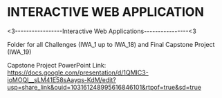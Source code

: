 # INTERACTIVE WEB APPLICATION


<3-----------------Interactive Web Applications----------------<3






Folder for all Challenges (IWA_1 up to IWA_18) and Final Capstone Project (IWA_19)

Capstone Project PowerPoint Link: https://docs.google.com/presentation/d/1QMIC3-ioMOQl__sLM41E58sAayqs-KdM/edit?usp=share_link&ouid=103161248995616846101&rtpof=true&sd=true 

